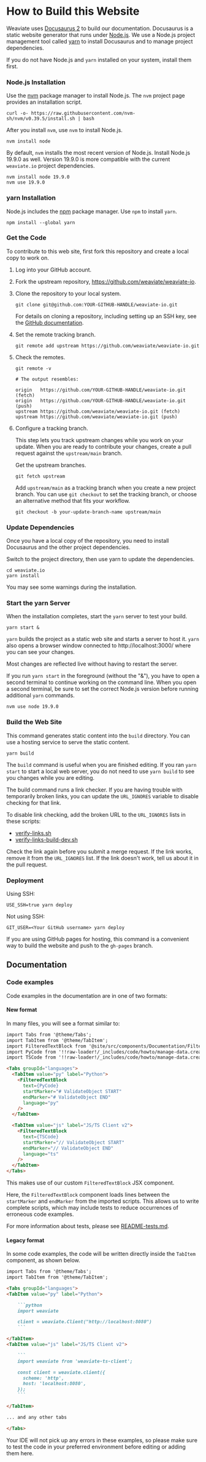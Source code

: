 # How to Build this Website

Weaviate uses [Docusaurus 2](https://docusaurus.io/) to build our
documentation. Docusaurus is a  static website generator that runs under
[Node.js](https://nodejs.org/). We use a Node.js project management tool called
[yarn](https://yarnpkg.com/) to install Docusaurus and to manage project
dependencies.

If you do not have Node.js and `yarn` installed on your system, install them
first.

### Node.js Installation

Use the [nvm](https://github.com/nvm-sh/nvm) package manager to install Node.js.
The `nvm` project page provides an installation script.

```
curl -o- https://raw.githubusercontent.com/nvm-sh/nvm/v0.39.5/install.sh | bash
```

After you install `nvm`, use `nvm` to install Node.js.

```
nvm install node
```

By default, `nvm` installs the most recent version of Node.js. Install Node.js
19.9.0 as well. Version 19.9.0 is more compatible with the current
`weaviate.io` project dependencies.

```
nvm install node 19.9.0
nvm use 19.9.0
```

### yarn Installation

Node.js includes the [npm](https://www.npmjs.com/) package manager. Use `npm`
to install `yarn`.

```
npm install --global yarn
```

### Get the Code

To contribute to this web site, first fork this repository and create a local
copy to work on.

1. Log into your GitHub account.
2. Fork the upstream repository, https://github.com/weaviate/weaviate-io.
3. Clone the repository to your local system.

   ```
   git clone git@github.com:YOUR-GITHUB-HANDLE/weaviate-io.git
   ```

   For details on cloning a repository, including setting up an SSH key, see the
   [GitHub documentation](https://docs.github.com/en/get-started/getting-started-with-git/about-remote-repositories).

4. Set the remote tracking branch.

   ```
   git remote add upstream https://github.com/weaviate/weaviate-io.git
   ```

5. Check the remotes.

   ```
   git remote -v

   # The output resembles:

   origin	https://github.com/YOUR-GITHUB-HANDLE/weaviate-io.git (fetch)
   origin	https://github.com/YOUR-GITHUB-HANDLE/weaviate-io.git (push)
   upstream	https://github.com/weaviate/weaviate-io.git (fetch)
   upstream	https://github.com/weaviate/weaviate-io.git (push)
   ```

6. Configure a tracking branch.

   This step lets you track upstream changes while you work on your update. When
   you are ready to contribute your changes, create a pull request against the
   `upstream/main` branch.

   Get the upstream branches.

   ```
   git fetch upstream
   ```

   Add `upstream/main` as a tracking branch when you create a new project
   branch. You can use `git checkout` to set the tracking branch, or choose an
   alternative method that fits your workflow.

   ```
   git checkout -b your-update-branch-name upstream/main
   ```

### Update Dependencies

Once you have a local copy of the repository, you need to install Docusaurus and
the other project dependencies.

Switch to the project directory, then use yarn to update the dependencies.

```
cd weaviate.io
yarn install
```

You may see some warnings during the installation.

### Start the yarn Server

When the installation completes, start the `yarn` server to test your build.

```
yarn start &
```

`yarn` builds the project as a static web site and starts a server to host it.
`yarn` also opens a browser window connected to http://localhost:3000/ where
you can see your changes.

Most changes are reflected live without having to restart the server.

If you run ``yarn start`` in the foreground (without the "&"), you have to open
a second terminal to continue working on the command line. When you open a
second terminal, be sure to set the correct Node.js version before running
additional `yarn` commands.

```
nvm use node 19.9.0
```

### Build the Web Site

This command generates static content into the ``build`` directory. You can use
a hosting service to serve the static content.

```
yarn build
```

The `build` command is useful when you are finished editing. If you ran
`yarn start` to start a local web server, you do not need to use `yarn build` to
see you changes while you are editing.

The build command runs a link checker. If you are having trouble with temporarily broken links, you can update the `URL_IGNORES` variable to disable checking for that link.

To disable link checking, add the broken URL to the `URL_IGNORES` lists in these scripts:

- [verify-links.sh](https://github.com/weaviate/weaviate-io/blob/main/_build_scripts/verify-links.sh)
- [verify-links-build-dev.sh](https://github.com/weaviate/weaviate-io/blob/main/_build_scripts/verify-links-build-dev.sh)

Check the link again before you submit a merge request. If the link works, remove it from the `URL_IGNORES` list. If the link doesn't work, tell us about it in the pull request.

### Deployment

Using SSH:

```
USE_SSH=true yarn deploy
```

Not using SSH:

```
GIT_USER=<Your GitHub username> yarn deploy
```

If you are using GitHub pages for hosting, this command is a convenient way to build the website and push to the `gh-pages` branch.

## Documentation

### Code examples

Code examples in the documentation are in one of two formats:

#### New format

In many files, you will see a format similar to:

```md
import Tabs from '@theme/Tabs';
import TabItem from '@theme/TabItem';
import FilteredTextBlock from '@site/src/components/Documentation/FilteredTextBlock';
import PyCode from '!!raw-loader!/_includes/code/howto/manage-data.create.py';
import TSCode from '!!raw-loader!/_includes/code/howto/manage-data.create.ts';

<Tabs groupId="languages">
  <TabItem value="py" label="Python">
    <FilteredTextBlock
      text={PyCode}
      startMarker="# ValidateObject START"
      endMarker="# ValidateObject END"
      language="py"
    />
  </TabItem>

  <TabItem value="js" label="JS/TS Client v2">
    <FilteredTextBlock
      text={TSCode}
      startMarker="// ValidateObject START"
      endMarker="// ValidateObject END"
      language="ts"
    />
  </TabItem>
</Tabs>
```

This makes use of our custom `FilteredTextBlock` JSX component.

Here, the `FilteredTextBlock` component loads lines between the `startMarker` and `endMarker` from the imported scripts. This allows us to write complete scripts, which may include tests to reduce occurrences of erroneous code examples.

For more information about tests, please see [README-tests.md](./README-tests.md).

#### Legacy format

In some code examples, the code will be written directly inside the `TabItem` component, as shown below.

```md
import Tabs from '@theme/Tabs';
import TabItem from '@theme/TabItem';

<Tabs groupId="languages">
<TabItem value="py" label="Python">

    ```python
    import weaviate

    client = weaviate.Client("http://localhost:8080")
    ```

</TabItem>
<TabItem value="js" label="JS/TS Client v2">

    ```
    import weaviate from 'weaviate-ts-client';

    const client = weaviate.client({
      scheme: 'http',
      host: 'localhost:8080',
    });
    ```

</TabItem>

... and any other tabs

</Tabs>
```

Your IDE will not pick up any errors in these examples, so please make sure to test the code in your preferred environment before editing or adding them here.
